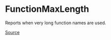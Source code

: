 # FunctionMaxLength

Reports when very long function names are used.


[Source](https://arturbosch.github.io/detekt/naming.html#functionmaxlength)
